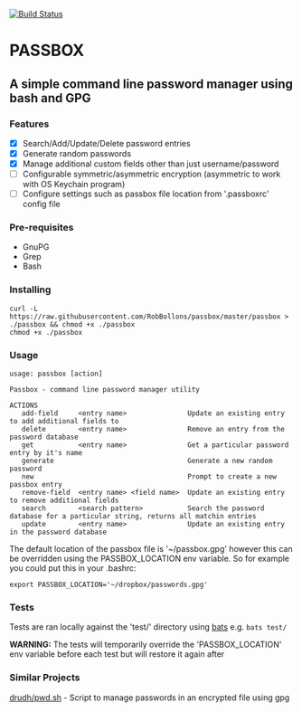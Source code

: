 [![Build Status](https://travis-ci.org/RobBollons/passbox.svg)](https://travis-ci.org/RobBollons/passbox)

# PASSBOX
## A simple command line password manager using bash and GPG


### Features
- [x] Search/Add/Update/Delete password entries
- [x] Generate random passwords
- [x] Manage additional custom fields other than just username/password
- [ ] Configurable symmetric/asymmetric encryption (asymmetric to work with OS Keychain program)
- [ ] Configure settings such as passbox file location from '.passboxrc' config file

### Pre-requisites
- GnuPG
- Grep
- Bash

### Installing
````
curl -L https://raw.githubusercontent.com/RobBollons/passbox/master/passbox > ./passbox && chmod +x ./passbox
chmod +x ./passbox
````

### Usage
````
usage: passbox [action]

Passbox - command line password manager utility

ACTIONS
   add-field     <entry name>               Update an existing entry to add additional fields to
   delete        <entry name>               Remove an entry from the password database
   get           <entry name>               Get a particular password entry by it's name
   generate                                 Generate a new random password
   new                                      Prompt to create a new passbox entry
   remove-field  <entry name> <field name>  Update an existing entry to remove additional fields
   search        <search pattern>           Search the password database for a particular string, returns all matchin entries
   update        <entry name>               Update an existing entry in the password database
````

The default location of the passbox file is '~/passbox.gpg' however this can be overridden using the PASSBOX_LOCATION env variable. So for example you could put this in your .bashrc:
````
export PASSBOX_LOCATION='~/dropbox/passwords.gpg'
````

### Tests
Tests are ran locally against the 'test/' directory using [bats](https://github.com/sstephenson/bats) e.g. `bats test/`

**WARNING:** The tests will temporarily override the 'PASSBOX_LOCATION' env variable before each test but will restore it again after

### Similar Projects
[drudh/pwd.sh](https://github.com/drduh/pwd.sh) - Script to manage passwords in an encrypted file using gpg
